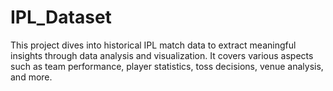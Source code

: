 # IPL_Dataset
This project dives into historical IPL match data to extract meaningful insights through data analysis and visualization. It covers various aspects such as team performance, player statistics, toss decisions, venue analysis, and more.
